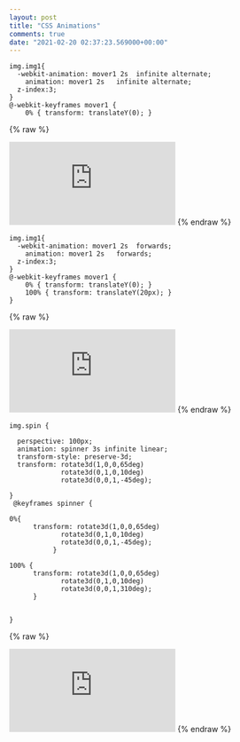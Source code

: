 ```yaml
---
layout: post
title: "CSS Animations"
comments: true
date: "2021-02-20 02:37:23.569000+00:00"
---
```



```
img.img1{
  -webkit-animation: mover1 2s  infinite alternate;
    animation: mover1 2s   infinite alternate;
  z-index:3;
}
@-webkit-keyframes mover1 {
    0% { transform: translateY(0); }
```
{% raw %}
<iframe id="myIframe0" style="border:none;" src="https://crashlaker.github.io/assets/posts_iframe/FKoRBlTm8-0.html"></iframe>
<script>
setTimeout(() => {let myiframe = iFrameResize({ 
                    log: false, 
                    enablePublicMethods: true,
                    onResized: function (messageData){
                        console.log('resized', messageData);
                        console.log(myiframe);
                    }
                }, '#myIframe0'); }, 1000)
</script>
{% endraw %}
    

```
img.img1{
  -webkit-animation: mover1 2s  forwards;
    animation: mover1 2s   forwards;
  z-index:3;
}
@-webkit-keyframes mover1 {
    0% { transform: translateY(0); }
    100% { transform: translateY(20px); }
}

```
{% raw %}
<iframe id="myIframe1" style="border:none;" src="https://crashlaker.github.io/assets/posts_iframe/FKoRBlTm8-1.html"></iframe>
<script>
setTimeout(() => {let myiframe = iFrameResize({ 
                    log: false, 
                    enablePublicMethods: true,
                    onResized: function (messageData){
                        console.log('resized', messageData);
                        console.log(myiframe);
                    }
                }, '#myIframe1'); }, 1000)
</script>
{% endraw %}
    

```
img.spin {

  perspective: 100px;
  animation: spinner 3s infinite linear;
  transform-style: preserve-3d;
  transform: rotate3d(1,0,0,65deg)
             rotate3d(0,1,0,10deg)
             rotate3d(0,0,1,-45deg);

}
 @keyframes spinner {

0%{
      transform: rotate3d(1,0,0,65deg)
             rotate3d(0,1,0,10deg)
             rotate3d(0,0,1,-45deg);
           }

100% {
      transform: rotate3d(1,0,0,65deg)
             rotate3d(0,1,0,10deg)
             rotate3d(0,0,1,310deg);
      }


}

```
{% raw %}
<iframe id="myIframe2" style="border:none;" src="https://crashlaker.github.io/assets/posts_iframe/FKoRBlTm8-2.html"></iframe>
<script>
setTimeout(() => {let myiframe = iFrameResize({ 
                    log: false, 
                    enablePublicMethods: true,
                    onResized: function (messageData){
                        console.log('resized', messageData);
                        console.log(myiframe);
                    }
                }, '#myIframe2'); }, 1000)
</script>
{% endraw %}
    